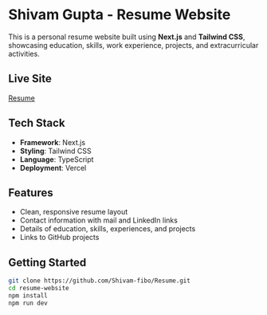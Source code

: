 
# Shivam Gupta - Resume Website

This is a personal resume website built using **Next.js** and **Tailwind CSS**, showcasing  education, skills, work experience, projects, and extracurricular activities.

##  Live Site

[Resume](https://resume-iota-teal.vercel.app/)

##  Tech Stack

- **Framework**: Next.js 
- **Styling**: Tailwind CSS
- **Language**: TypeScript 
- **Deployment**: Vercel

##  Features

- Clean, responsive resume layout
- Contact information with mail and LinkedIn links
- Details of education, skills, experiences, and projects
- Links to GitHub projects


##  Getting Started

```bash
git clone https://github.com/Shivam-fibo/Resume.git
cd resume-website
npm install
npm run dev
